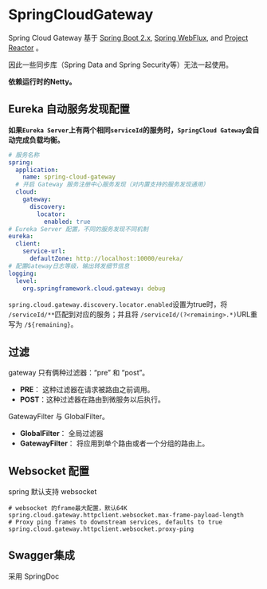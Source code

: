 # SpringCloudGateway

 Spring Cloud Gateway 基于 [Spring Boot 2.x](https://spring.io/projects/spring-boot#learn), [Spring WebFlux](https://docs.spring.io/spring/docs/current/spring-framework-reference/web-reactive.html), and [Project Reactor](https://projectreactor.io/docs) 。

因此一些同步库（Spring Data and Spring Security等）无法一起使用。

**依赖运行时的Netty。**

## Eureka 自动服务发现配置

**如果`Eureka Server`上有两个相同`serviceId`的服务时，`SpringCloud Gateway`会自动完成负载均衡。**

```yaml
# 服务名称
spring:
  application:
    name: spring-cloud-gateway
  # 开启 Gateway 服务注册中心服务发现（对内置支持的服务发现通用）
  cloud:
    gateway:
      discovery:
        locator:
          enabled: true
# Eureka Server 配置，不同的服务发现不同机制
eureka:
  client:
    service-url:
      defaultZone: http://localhost:10000/eureka/
# 配置Gateway日志等级，输出转发细节信息
logging:
  level:
    org.springframework.cloud.gateway: debug
```

`spring.cloud.gateway.discovery.locator.enabled`设置为true时，将 `/serviceId/**`匹配到对应的服务；并且将 `/serviceId/(?<remaining>.*)`URL重写为 `/${remaining}`。



## 过滤

gateway 只有俩种过滤器：“pre” 和 “post”。

- **PRE**： 这种过滤器在请求被路由之前调用。
- **POST**：这种过滤器在路由到微服务以后执行。

GatewayFilter 与 GlobalFilter。

- **GlobalFilter**： 全局过滤器
- **GatewayFilter**： 将应用到单个路由或者一个分组的路由上。



## Websocket 配置

spring 默认支持 websocket

```properties
# websocket 的frame最大配置，默认64K
spring.cloud.gateway.httpclient.websocket.max-frame-payload-length
# Proxy ping frames to downstream services, defaults to true
spring.cloud.gateway.httpclient.websocket.proxy-ping
```



## Swagger集成

采用 SpringDoc

